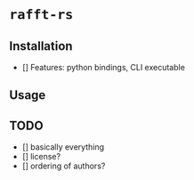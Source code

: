 # `rafft-rs`

## Installation

- [] Features: python bindings, CLI executable

## Usage

## TODO

- [] basically everything
- [] license?
- [] ordering of authors?
